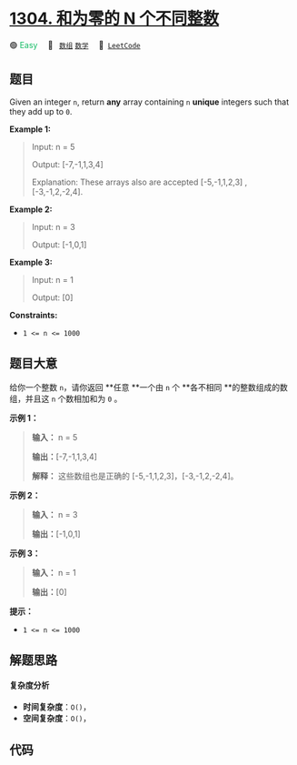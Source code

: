 # [1304. 和为零的 N 个不同整数](https://leetcode.com/problems/find-n-unique-integers-sum-up-to-zero)

🟢 <font color=#15bd66>Easy</font>&emsp; 🔖&ensp; [`数组`](/leetcode-js/outline/tag/array.md) [`数学`](/leetcode-js/outline/tag/math.md)&emsp; 🔗&ensp;[`LeetCode`](https://leetcode.com/problems/find-n-unique-integers-sum-up-to-zero)

## 题目

Given an integer `n`, return **any** array containing `n` **unique** integers
such that they add up to `0`.



**Example 1:**

> Input: n = 5
> 
> Output: [-7,-1,1,3,4]
> 
> Explanation: These arrays also are accepted [-5,-1,1,2,3] , [-3,-1,2,-2,4].

**Example 2:**

> Input: n = 3
> 
> Output: [-1,0,1]

**Example 3:**

> Input: n = 1
> 
> Output: [0]

**Constraints:**

  * `1 <= n <= 1000`


## 题目大意

给你一个整数 `n`，请你返回 **任意  **一个由 `n` 个 **各不相同  **的整数组成的数组，并且这 `n` 个数相加和为 `0` 。



**示例 1：**

> 
> 
> 
> 
> 
> **输入：** n = 5
> 
> **输出：**[-7,-1,1,3,4]
> 
> **解释：** 这些数组也是正确的 [-5,-1,1,2,3]，[-3,-1,2,-2,4]。
> 
> 

**示例 2：**

> 
> 
> 
> 
> 
> **输入：** n = 3
> 
> **输出：**[-1,0,1]
> 
> 

**示例 3：**

> 
> 
> 
> 
> 
> **输入：** n = 1
> 
> **输出：**[0]
> 
> 



**提示：**

  * `1 <= n <= 1000`


## 解题思路

#### 复杂度分析

- **时间复杂度**：`O()`，
- **空间复杂度**：`O()`，

## 代码

```javascript

```